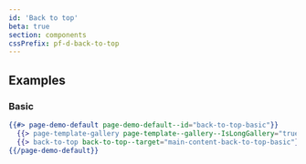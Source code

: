 ```yaml
---
id: 'Back to top'
beta: true
section: components
cssPrefix: pf-d-back-to-top
---
```


## Examples
### Basic
```hbs isFullscreen
{{#> page-demo-default page-demo-default--id="back-to-top-basic"}}
  {{> page-template-gallery page-template--gallery--IsLongGallery="true"}}
  {{> back-to-top back-to-top--target="main-content-back-to-top-basic"}}
{{/page-demo-default}}
```

